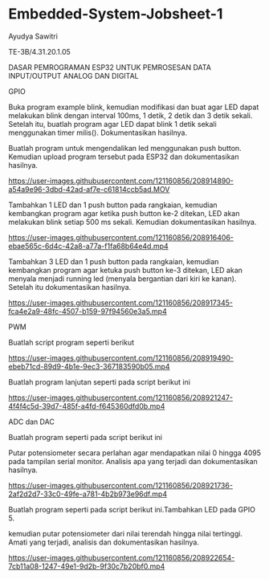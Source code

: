 # Embedded-System-Jobsheet-1
Ayudya Sawitri

TE-3B/4.31.20.1.05

DASAR PEMROGRAMAN ESP32 UNTUK PEMROSESAN DATA INPUT/OUTPUT ANALOG DAN DIGITAL

GPIO

Buka program example blink, kemudian modifikasi dan buat agar LED dapat melakukan blink dengan interval 100ms, 1 detik, 2 detik dan 3 detik sekali. Setelah itu, buatlah program agar LED dapat blink 1 detik sekali menggunakan timer milis(). Dokumentasikan hasilnya.

Buatlah program untuk mengendalikan led menggunakan push button. Kemudian upload program tersebut pada ESP32 dan dokumentasikan hasilnya.



https://user-images.githubusercontent.com/121160856/208914890-a54a9e96-3dbd-42ad-af7e-c61814ccb5ad.MOV



Tambahkan 1 LED dan 1 push button pada rangkaian, kemudian kembangkan program agar ketika push button ke-2 ditekan, LED akan melakukan blink setiap 500 ms sekali. Kemudian dokumentasikan hasilnya.



https://user-images.githubusercontent.com/121160856/208916406-ebae565c-6d4c-42a8-a77a-f1fa68b64e4d.mp4



Tambahkan 3 LED dan 1 push button pada rangkaian, kemudian kembangkan program agar ketuka push button ke-3 ditekan, LED akan menyala menjadi running led (menyala bergantian dari kiri ke kanan). Setelah itu dokumentasikan hasilnya.



https://user-images.githubusercontent.com/121160856/208917345-fca4e2a9-48fc-4507-b159-97f94560e3a5.mp4



PWM

Buatlah script program seperti berikut



https://user-images.githubusercontent.com/121160856/208919490-ebeb71cd-89d9-4b1e-9ec3-367183590b05.mp4



Buatlah program lanjutan seperti pada script berikut ini



https://user-images.githubusercontent.com/121160856/208921247-4f4f4c5d-39d7-485f-a4fd-f645360dfd0b.mp4



ADC dan DAC

Buatlah program seperti pada script berikut ini

Putar potensiometer secara perlahan agar mendapatkan nilai 0 hingga 4095 pada tampilan serial monitor. Analisis apa yang terjadi dan dokumentasikan hasilnya.



https://user-images.githubusercontent.com/121160856/208921736-2af2d2d7-33c0-49fe-a781-4b2b973e96df.mp4



Buatlah program seperti pada script berikut ini.Tambahkan LED pada GPIO 5.

kemudian putar potensiometer dari nilai terendah hingga nilai tertinggi. Amati yang terjadi, analisis dan dokumentasikan hasilnya.



https://user-images.githubusercontent.com/121160856/208922654-7cb11a08-1247-49e1-9d2b-9f30c7b20bf0.mp4

